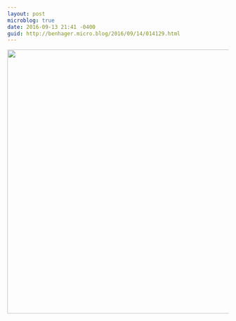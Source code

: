 ```yaml
---
layout: post
microblog: true
date: 2016-09-13 21:41 -0400
guid: http://benhager.micro.blog/2016/09/14/014129.html
---
```



<img src="http://hager.blog/uploads/2017/18cd02550e.jpg" width="600" height="600" />
